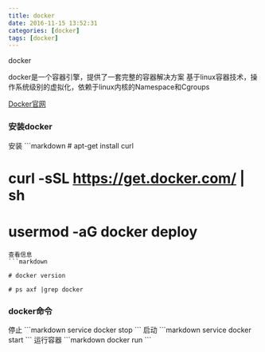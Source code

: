 ```yaml
---
title: docker
date: 2016-11-15 13:52:31
categories: [docker]
tags: [docker]
---
```

docker
<!-- more -->
docker是一个容器引擎，提供了一套完整的容器解决方案
基于linux容器技术，操作系统级别的虚拟化，依赖于linux内核的Namespace和Cgroups

[Docker官网](http://www.docker.com)
<h3>安装docker</h3>
安装
```markdown
# apt-get install curl

# curl -sSL https://get.docker.com/ | sh

# usermod -aG docker deploy

```
查看信息
```markdown

# docker version

# ps axf |grep docker
```

<h3>docker命令</h3>
停止
```markdown
service docker stop
```
启动
```markdown
service docker start
```
运行容器
```markdown
docker run 
```

<!--<img src="/images/6.png" width="800" height="263" />-->
<!--<font color=#FF6666></font>-->
